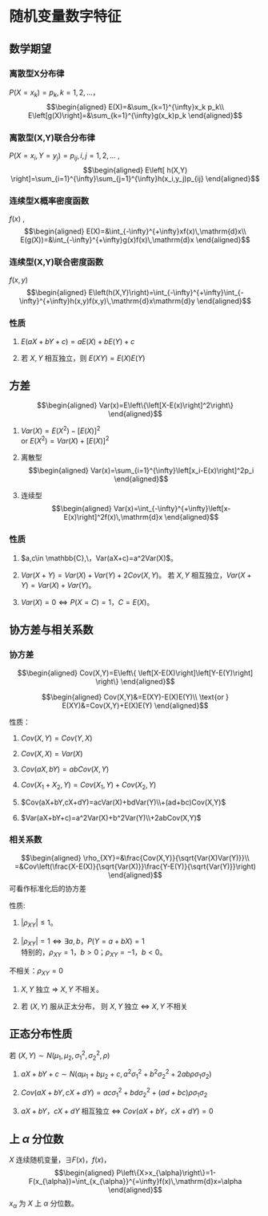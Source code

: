 # 随机变量数字特征

## 数学期望

### 离散型X分布律

$P(X=x_k)=p_k,\,k=1,2,\dots$，$$\begin{aligned}
E(X)=&\sum_{k=1}^{\infty}x_k p_k\\
    E\left[g(X)\right]=&\sum_{k=1}^{\infty}g(x_k)p_k
\end{aligned}$$

### 离散型(X,Y)联合分布律

$P(X=x_i,Y=y_j)=p_{ij},\,i,j=1,2,\dots$ , $$\begin{aligned}
E\left[ h(X,Y) \right]=\sum_{i=1}^{\infty}\sum_{j=1}^{\infty}h(x_i,y_j)p_{ij}
\end{aligned}$$

### 连续型X概率密度函数

$f(x)$ , $$\begin{aligned}
E(X)=&\int_{-\infty}^{+\infty}xf(x)\,\mathrm{d}x\\
    E(g(X))=&\int_{-\infty}^{+\infty}g(x)f(x)\,\mathrm{d}x
\end{aligned}$$

### 连续型(X,Y)联合密度函数

$f(x,y)$ $$\begin{aligned}
E\left(h(X,Y)\right)=\int_{-\infty}^{+\infty}\int_{-\infty}^{+\infty}h(x,y)f(x,y)\,\mathrm{d}x\mathrm{d}y
\end{aligned}$$

### 性质

1.  $E(aX+bY+c)=aE(X)+bE(Y)+c$

2.  若 $X,Y$ 相互独立，则 $E(XY)=E(X)E(Y)$

## 方差

<span class="m-definition"></span> $$\begin{aligned}
Var(x)=E\left\{\left[X-E(x)\right]^2\right\}
\end{aligned}$$



1.  $Var(X)=E(X^2)-\left[E(X)\right]^2$  
    or $E(X^2)=Var(X)+[E(X)]^2$

2.  离散型 $$\begin{aligned}
    Var(x)=\sum_{i=1}^{\infty}\left[x_i-E(x)\right]^2p_i
    \end{aligned}$$

3.  连续型 $$\begin{aligned}
    Var(x)=\int_{-\infty}^{+\infty}\left[x-E(x)\right]^2f(x)\,\mathrm{d}x
    \end{aligned}$$

### 性质

1.  $a,c\in \mathbb{C},\，Var(aX+c)=a^2Var(X)$。

2.  $Var(X+Y)=Var(X)+Var(Y)+2Cov(X,Y)$。
    若 $X,Y$ 相互独立，$Var(X+Y)=Var(X)+Var(Y)$。

3.  $Var(X)=0\Longleftrightarrow P(X=C)=1，C=E(X)$。

## 协方差与相关系数

### 协方差

<span class="m-definition"></span> $$\begin{aligned}
Cov(X,Y)=E\left\{ \left[X-E(X)\right]\left[Y-E(Y)\right] \right\}
\end{aligned}$$



$$\begin{aligned}
Cov(X,Y)&=E(XY)-E(X)E(Y)\\
    \text{or } E(XY)&=Cov(X,Y)+E(X)E(Y)
\end{aligned}$$

性质：

1.  $Cov(X,Y)=Cov(Y,X)$

2.  $Cov(X,X)=Var(X)$

3.  $Cov(aX,bY)=abCov(X,Y)$

4.  $Cov(X_1+X_2,Y)=Cov(X_1,Y)+Cov(X_2,Y)$

5.  $Cov(aX+bY,cX+dY)=acVar(X)+bdVar(Y)\\+(ad+bc)Cov(X,Y)$

6.  $Var(aX+bY+c)=a^2Var(X)+b^2Var(Y)\\+2abCov(X,Y)$

### 相关系数

<span class="m-definition"></span> $$\begin{aligned}
\rho_{XY}=&\frac{Cov(X,Y)}{\sqrt{Var(X)Var(Y)}}\\
        =&Cov\left(\frac{X-E(X)}{\sqrt{Var(X)}}\frac{Y-E(Y)}{\sqrt{Var(Y)}}\right)
\end{aligned}$$ 可看作标准化后的协方差



性质:

1.  $|\rho_{XY}|\le 1$。

2.  $|\rho_{XY}|=1\Longleftrightarrow \exists a,b，P(Y=a+bX)=1$  
    特别的，$\rho_{XY}=1，b>0$；$\rho_{XY}=-1，b<0$。

不相关：$\rho_{XY}=0$

1.  $X,Y$ 独立 $\Longrightarrow$ $X,Y$ 不相关。

2.  若 $(X,Y)$ 服从正太分布，
    则 $X,Y$ 独立 $\Longleftrightarrow$ $X,Y$ 不相关

## 正态分布性质

若 $(X,Y)\sim N(\mu_1,\mu_2,\sigma_1^2,\sigma_2^2,\rho)$

1.  $aX+bY+c\sim N(a\mu_1+b\mu_2+c,a^2\sigma_1^2+b^2\sigma_2^2+2ab\rho\sigma_1\sigma_2)$

2.  $Cov(aX+bY,cX+dY)= ac\sigma_1^2+bd\sigma_2^2+(ad+bc)\rho\sigma_1\sigma_2$

3.  $aX+bY，cX+dY$ 相互独立 $\Longleftrightarrow$ $Cov(aX+bY，cX+dY)=0$

## 上 $\alpha$ 分位数

<span class="m-definition"></span> $X$ 连续随机变量，$\exists F(x)，f(x)$，$$\begin{aligned}
P\left\{X>x_{\alpha}\right\}=1-F(x_{\alpha})=\int_{x_{\alpha}}^{=\infty}f(x)\,\mathrm{d}x=\alpha
\end{aligned}$$ $x_{\alpha}$ 为 $X$ 上 $\alpha$ 分位数。


